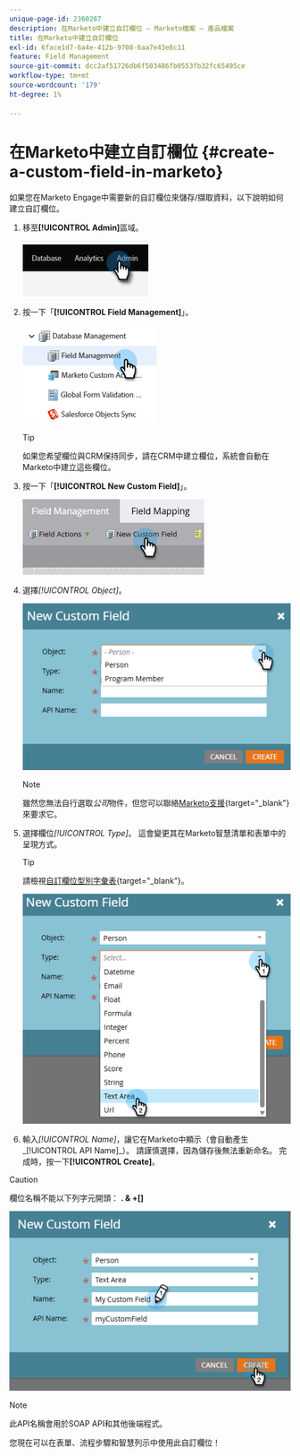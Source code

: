 ```yaml
---
unique-page-id: 2360287
description: 在Marketo中建立自訂欄位 — Marketo檔案 — 產品檔案
title: 在Marketo中建立自訂欄位
exl-id: 6face1d7-6a4e-412b-9708-6aa7e43e8c11
feature: Field Management
source-git-commit: dcc2af51726db6f503486fb0553fb32fc65495ce
workflow-type: tm+mt
source-wordcount: '179'
ht-degree: 1%

---
```


# 在Marketo中建立自訂欄位 {#create-a-custom-field-in-marketo}

如果您在Marketo Engage中需要新的自訂欄位來儲存/擷取資料，以下說明如何建立自訂欄位。

1. 移至&#x200B;**[!UICONTROL Admin]**&#x200B;區域。

   ![](assets/create-a-custom-field-in-marketo-1.png)

1. 按一下「**[!UICONTROL Field Management]**」。

   ![](assets/create-a-custom-field-in-marketo-2.png)

   >[!TIP]
   >
   >如果您希望欄位與CRM保持同步，請在CRM中建立欄位，系統會自動在Marketo中建立這些欄位。

1. 按一下「**[!UICONTROL New Custom Field]**」。

   ![](assets/create-a-custom-field-in-marketo-3.png)

1. 選擇&#x200B;_[!UICONTROL Object]_。

   ![](assets/create-a-custom-field-in-marketo-4.png)

   >[!NOTE]
   >
   >雖然您無法自行選取&#x200B;_公司_&#x200B;物件，但您可以聯絡[Marketo支援](https://nation.marketo.com/t5/support/ct-p/Support){target="_blank"}來要求它。

1. 選擇欄位&#x200B;_[!UICONTROL Type]_。 這會變更其在Marketo智慧清單和表單中的呈現方式。

   >[!TIP]
   >
   >請檢視[自訂欄位型別字彙表](/help/marketo/product-docs/administration/field-management/custom-field-type-glossary.md){target="_blank"}。

   ![](assets/create-a-custom-field-in-marketo-5.png)

1. 輸入&#x200B;_[!UICONTROL Name]_，讓它在Marketo中顯示（會自動產生_[!UICONTROL API Name]_）。 請謹慎選擇，因為儲存後無法重新命名。 完成時，按一下&#x200B;**[!UICONTROL Create]**。

>[!CAUTION]
>
>欄位名稱不能以下列字元開頭： **. &amp; +[]**

![](assets/create-a-custom-field-in-marketo-6.png)

>[!NOTE]
>
>此API名稱會用於SOAP API和其他後端程式。

您現在可以在表單、流程步驟和智慧列示中使用此自訂欄位！
